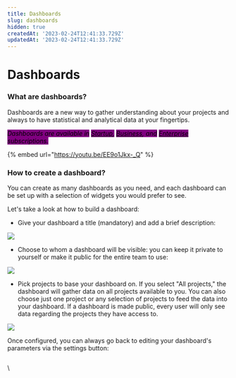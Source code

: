 ```yaml
---
title: Dashboards
slug: dashboards
hidden: true
createdAt: '2023-02-24T12:41:33.729Z'
updatedAt: '2023-02-24T12:41:33.729Z'
---
```


# Dashboards

### What are dashboards? <a href="#h_c79968f961" id="h_c79968f961"></a>

Dashboards are a new way to gather understanding about your projects and always to have statistical and analytical data at your fingertips.

_<mark style="background-color:purple;">Dashboards are available in</mark>_ [_<mark style="background-color:purple;">Startup</mark>_](https://help.qase.io/en/articles/5563728-startup-plan)_<mark style="background-color:purple;">,</mark>_ [_<mark style="background-color:purple;">Business</mark>_](https://help.qase.io/en/articles/5563727-business-plan)_<mark style="background-color:purple;">, and</mark>_ [_<mark style="background-color:purple;">Enterprise</mark>_](https://help.qase.io/en/articles/6640055-enterprise-plan) _<mark style="background-color:purple;">subscriptions.</mark>_

{% embed url="https://youtu.be/EE9o1Jkx-_Q" %}

### How to create a dashboard?

You can create as many dashboards as you need, and each dashboard can be set up with a selection of widgets you would prefer to see.

Let's take a look at how to build a dashboard:

* Give your dashboard a title (mandatory) and add a brief description:

[![](https://qase.intercom-attachments-7.com/i/o/595229001/a5e24316d0d344634c86be58/D\_-M8fGfj2PT3WJDWNMoGVsmBO4PDBqUfh5yG0CsUnbhy-jlT2sOasV6-tcbVZs-Jcw\_upEA2b8sKEgyuGMYTqof6IDnuc-LLNDk2OrZunvLso8C3RqKoDYEz55FvnSQUJsCzl-ekGI8\_12GuThWURsyREx4SWEfsiZccqS1Als89BWR5E6vJQ4vOw)](https://qase.intercom-attachments-7.com/i/o/595229001/a5e24316d0d344634c86be58/D\_-M8fGfj2PT3WJDWNMoGVsmBO4PDBqUfh5yG0CsUnbhy-jlT2sOasV6-tcbVZs-Jcw\_upEA2b8sKEgyuGMYTqof6IDnuc-LLNDk2OrZunvLso8C3RqKoDYEz55FvnSQUJsCzl-ekGI8\_12GuThWURsyREx4SWEfsiZccqS1Als89BWR5E6vJQ4vOw)

* Choose to whom a dashboard will be visible: you can keep it private to yourself or make it public for the entire team to use:

[![](https://qase.intercom-attachments-7.com/i/o/595229019/d15ebab71ba6b02e197b56db/lRajrhGLHp0s8L4cpfQk2ptRHifb7cF25-2qtB0sUN-cH\_GrAAS-ZZSSXnLRgOxglyqJZUW5nRCy7hOqMGsLGVGUCg0LawMcOs6LIKfZZ0n\_zgjH0Kppw9TBOlN2v1HK3hijYd9k9febltg6q8HEFI\_cTZ5J3RQOnvTLWne8AFWxbwc0Q50FMxLlsQ)](https://qase.intercom-attachments-7.com/i/o/595229019/d15ebab71ba6b02e197b56db/lRajrhGLHp0s8L4cpfQk2ptRHifb7cF25-2qtB0sUN-cH\_GrAAS-ZZSSXnLRgOxglyqJZUW5nRCy7hOqMGsLGVGUCg0LawMcOs6LIKfZZ0n\_zgjH0Kppw9TBOlN2v1HK3hijYd9k9febltg6q8HEFI\_cTZ5J3RQOnvTLWne8AFWxbwc0Q50FMxLlsQ)

* Pick projects to base your dashboard on. If you select "All projects," the dashboard will gather data on all projects available to you. You can also choose just one project or any selection of projects to feed the data into your dashboard. If a dashboard is made public, every user will only see data regarding the projects they have access to.

[![](https://qase.intercom-attachments-7.com/i/o/595229027/19b4f4a67199cfa93b22faa9/w8buZMd5Yo-VamjzYGsSzZpkGluRFRXeeEeJcsHWUpWzp3I6O9Srml1xZXjmlsP2OONv0UbGwcdZwtmnROeokZt9YFhobENUYL743luZjSA9ZTltMeyABO1eAlJxaHUISYzSbcm\_Soz\_uRiRxVh2DwtoVKJkKvy4tbMRaK0kBZFxyQg062bEVpmC4g)](https://qase.intercom-attachments-7.com/i/o/595229027/19b4f4a67199cfa93b22faa9/w8buZMd5Yo-VamjzYGsSzZpkGluRFRXeeEeJcsHWUpWzp3I6O9Srml1xZXjmlsP2OONv0UbGwcdZwtmnROeokZt9YFhobENUYL743luZjSA9ZTltMeyABO1eAlJxaHUISYzSbcm\_Soz\_uRiRxVh2DwtoVKJkKvy4tbMRaK0kBZFxyQg062bEVpmC4g)

Once configured, you can always go back to editing your dashboard's parameters via the settings button:

<figure><img src="https://qase.intercom-attachments-7.com/i/o/595229037/93325b2820d0018c5ff37cde/E3GPF3f1z5pqFg2NpaFWIUr5-lCmIalZA4Qg2qf1-ZL4JlNEBL7bLTeNB7DkwYpSdDPwh9MT-kqqVlfquCpMaFgQoMHfrfVYimd8QdWlevjMazAxpRAwbl5cmzY9Pg4Kj4ICeySUFZXGEpfYkyGDtwPFRI91i8PVdTFyBA8AbxJlgK01HlmRvFSX4g" alt=""><figcaption></figcaption></figure>



\

